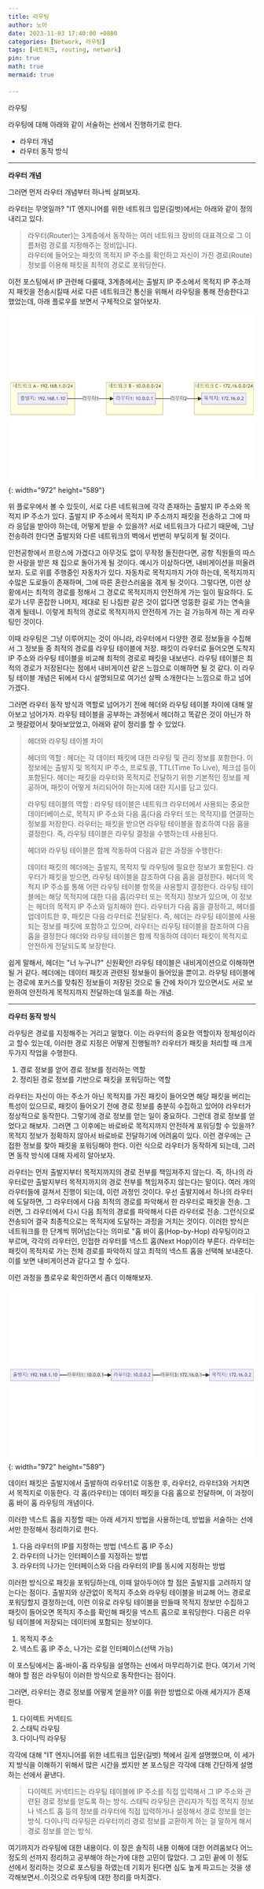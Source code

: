```yaml
---
title: 라우팅
author: 노아
date: 2023-11-03 17:40:00 +0800
categories: [Network, 라우팅]
tags: [네트워크, routing, network]
pin: true
math: true
mermaid: true

---
```

라우팅

라우팅에 대해 아래와 같이 서술하는 선에서 진행하기로 한다.

- 라우터 개념
- 라우터 동작 방식

---
**라우터 개념**

그러면 먼저 라우터 개념부터 하나씩 살펴보자.

라우터는 무엇일까? "IT 엔지니어를 위한 네트워크 입문(길벗)에서는 아래와 같이 정의 내리고 있다.

> 라우터(Router)는 3계층에서 동작하는 여러 네트워크 장비의 대표격으로 그 이름처럼 경로를 지정해주는 장비입니다.<br>
라우터에 들어오는 패킷의 목적지 IP 주소를 확인하고 자신이 가진 경로(Route) 정보를 이용해 패킷을 최적의 경로로 포워딩한다.

이전 포스팅에서 IP 관련해 다룰때, 3계층에서는 출발지 IP 주소에서 목적지 IP 주소까지 패킷을 전송시킬때 서로 다른 네트워크간 통신을 위해서 라우팅을 통해 전송한다고 했었는데, 아래 플로우를 보면서 구체적으로 알아보자.

![Desktop View](/assets/img/network/routing/routing_flow1.png){: width="972" height="589"}


위 플로우에서 볼 수 있듯이, 서로 다른 네트워크에 각각 존재하는 출발지 IP 주소와 목적지 IP 주소가 있다. 출발지 IP 주소에서 목적지 IP 주소까지 패킷을 전송하고 그에 따라 응답을 받아야 하는데, 어떻게 받을 수 있을까? 서로 네트워크가 다르기 때문에, 그냥 전송하려 한다면 출발지와 다른 네트워크의 벽에서 번번히 부딪히게 될 것이다. 

인천공항에서 프랑스에 가겠다고 아무것도 없이 무작정 돌진한다면, 공항 직원들의 따스한 사랑을 받은 채 집으로 돌아가게 될 것이다. 예시가 이상하다면, 내비게이션을 떠올려보자. 도로 위를 주행중인 자동차가 있다. 자동차로 목적지까지 가야 하는데, 목적지까지 수많은 도로들이 존재하며, 그에 따른 혼란스러움을 겪게 될 것이다. 그렇다면, 이런 상황에서는 최적의 경로를 정해서 그 경로로 목적지까지 안전하게 가는 일이 필요하다. 도로가 너무 혼잡한 나머지, 제대로 된 나침판 같은 것이 없다면 엉뚱한 길로 가는 연속을 겪게 될테니. 이렇게 최적의 경로로 목적지까지 안전하게 가는 걸 가능하게 하는 게 라우팅인 것이다.

이때 라우팅은 그냥 이루어지는 것이 아니라, 라우터에서 다양한 경로 정보들을 수집해서 그 정보들 중 최적의 경로를 라우팅 테이블에 저장. 패킷이 라우터로 들어오면 도착지 IP 주소와 라우팅 테이블을 비교해 최적의 경로로 패킷을 내보낸다. 라우팅 테이블은 최적의 경로가 저장된다는 점에서 내비게이션 같은 느낌으로 이해하면 될 것 같다. 이 라우팅 테이블 개념은 뒤에서 다시 설명되므로 여기선 살짝 소개한다는 느낌으로 하고 넘어가겠다.

그러면 라우터 동작 방식과 역할로 넘어가기 전에 헤더와 라우팅 테이블 차이에 대해 알아보고 넘어가자. 라우팅 테이블을 공부하는 과정에서 헤더하고 똑같은 것이 아닌가 하고 헷갈렸어서 찾아보았었고, 아래와 같이 정리를 할 수 있었다.

> 헤더와 라우팅 테이블 차이<br>
>
>헤더의 역할 : 헤더는 각 데이터 패킷에 대한 라우팅 및 관리 정보를 포함한다. 이 정보에는 출발지 및 목적지 IP 주소, 프로토콜, TTL(Time To Live), 체크섬 등이 포함된다. 헤더는 패킷을 라우터와 목적지로 전달하기 위한 기본적인 정보를 제공하며, 패킷이 어떻게 처리되어야 하는지에 대한 지시를 담고 있다.<br>
>
>라우팅 테이블의 역할 : 라우팅 테이블은 네트워크 라우터에서 사용되는 중요한 데이터베이스로, 목적지 IP 주소와 다음 홉(다음 라우터 또는 목적지)를 연결하는 정보를 저장한다. 라우터는 패킷을 받으면 라우팅 테이블을 참조하여 다음 홉을 결정한다. 즉, 라우팅 테이블은 라우팅 결정을 수행하는데 사용된다.<br>
>
> 헤더와 라우팅 테이블은 함께 작동하여 다음과 같은 과정을 수행한다:
>
> 데이터 패킷의 헤더에는 출발지, 목적지 및 라우팅에 필요한 정보가 포함된다.
> 라우터가 패킷을 받으면, 라우팅 테이블을 참조하여 다음 홉을 결정한다.
> 헤더의 목적지 IP 주소를 통해 어떤 라우팅 테이블 항목을 사용할지 결정한다.
> 라우팅 테이블에는 해당 목적지에 대한 다음 홉(라우터 또는 목적지) 정보가 있으며, 이 정보는 헤더의 목적지 IP 주소와 일치해야 한다.
> 라우터가 다음 홉을 결정하고, 헤더를 업데이트한 후, 패킷은 다음 라우터로 전달된다.
> 즉, 헤더는 라우팅 테이블에 사용되는 정보를 패킷에 포함하고 있으며, 라우터는 라우팅 테이블을 참조하여 다음 홉을 결정한다 헤더와 라우팅 테이블은 함께 작동하여 데이터 패킷이 목적지로 안전하게 전달되도록 보장한다.

쉽게 말해서, 헤더는 "너 누구니?" 신원확인! 라우팅 테이블은 내비게이션으로 이해하면 될 거 같다. 헤더에는 데이터 패킷과 관련된 정보들이 들어있을 뿐이고. 라우팅 테이블에는 경로에 포커스를 맞춰진 정보들이 저장된 것으로 둘 간에 차이가 있으면서도 서로 보완하여 안전하게 목적지까지 전달하는데 일조를 하는 개념.


---
**라우터 동작 방식**

라우팅은 경로를 지정해주는 거리고 말했다. 이는 라우터의 중요한 역할이자 정체성이라고 할수 있는데, 이러한 경로 지정은 어떻게 진행될까? 라우터가 패킷을 처리할 때 크게 두가지 작업을 수행한다.

1. 경로 정보를 얻어 경로 정보를 정리하는 역할
2. 정리된 경로 정보를 기반으로 패킷을 포워딩하는 역할

라우터는 자신이 아는 주소가 아닌 목적지를 가진 패킷이 들어오면 해당 패킷을 버리는 특성이 있으므로, 패킷이 들어오기 전에 경로 정보를 충분히 수집하고 있어야 라우터가 정상적으로 동작한다. 그렇기에 경로 정보를 얻는 일이 중요하다. 그런데 경로 정보를 얻었다고 해보자. 그러면 그 이후에는 바로바로 목적지까지 안전하게 포워딩할 수 있을까? 목적지 정보가 정확하지 않아서 바로바로 전달하기에 어려움이 있다. 이런 경우에는 근접한 정보를 찾아 패킷을 포워딩해야 한다. 이런 식으로 라우터가 동작하게 되는데, 그러면 동작 방식에 대해 자세히 알아보자.

라우터는 먼저 출발지부터 목적지까지의 경로 전부를 책임져주지 않는다. 즉, 하나의 라우터로만 출발지부터 목적지까지의 경로 전부를 책임져주지 않는다는 말이다. 여러 개의 라우터들에 걸쳐서 진행이 되는데, 이런 과정인 것이다. 우선 출발지에서 하나의 라우터에 도달하면, 그 라우터에서 다음 최적의 경로를 파악해서 한 라우터로 패킷을 전송. 그러면, 그 라우터에서 다시 다음 최적의 경로를 파악해서 다른 라우터로 전송. 그런식으로 전송되어 결국 최종적으로는 목적지에 도달하는 과정을 거치는 것이다. 이러한 방식은 네트워크를 한 단계씩 뛰어넘는다는 의미로 "홉 바이 홉(Hop-by-Hop) 라우팅이라고 부르며, 각각의 라우터인, 인접한 라우터를 넥스트 홉(Next Hop)이라 부른다. 라우터는 패킷이 목적지로 가는 전체 경로를 파악하지 않고 최적의 넥스트 홉을 선택해 보내준다. 이를 보면 내비게이션과 같다고 할 수 있다. 

이런 과정을 플로우로 확인하면서 좀더 이해해보자.

![Desktop View](/assets/img/network/routing/routing_flow2.png){: width="972" height="589"}

데이터 패킷은 출발지에서 출발하여 라우터1로 이동한 후, 라우터2, 라우터3와 거치면서 목적지로 이동한다. 각 홉(라우터)는 데이터 패킷을 다음 홉으로 전달하며, 이 과정이 홉 바이 홉 라우팅의 개념이다.

이러한 넥스트 홉을 지정할 때는 아래 세가지 방법을 사용하는데, 방법을 서술하는 선에서만 한정해서 정리하기로 한다.

1. 다음 라우터의 IP를 지정하는 방법 (넥스트 홉 IP 주소)
2. 라우터의 나가는 인터페이스를 지정하는 방법
3. 라우터의 나가는 인터페이스와 다음 라우터의 IP를 동시에 지정하는 방법

이러한 방식으로 패킷을 포워딩하는데, 이때 알아두어야 할 점은 출발지를 고려하지 않는다는 점이다. 출발지와 상관없이 목적지 주소와 라우팅 테이블을 비교해 어느 경로로 포워딩할지 결정하는데, 이런 이유로 라우팅 테이블을 만들때 목적지 정보만 수집하고 패킷이 들어오면 목적지 주소를 확인해 패킷을 넥스트 홉으로 포워딩한다. 다음은 라우팅 테이블에 저장되는 데이터에 포함되는 정보이다.

1. 목적지 주소
2. 넥스트 홉 IP 주소, 나가는 로컬 인터페이스(선택 가능)

이 포스팅에서는 홉-바이-홉 라우팅을 설명하는 선에서 마무리하기로 한다. 여기서 기억해야 할 점은 라우팅이 이러한 방식으로 동작한다는 점이다.

그러면, 라우터는 경로 정보를 어떻게 얻을까? 이를 위한 방법으로 아래 세가지가 존재한다.

1. 다이렉트 커넥티드
2. 스태틱 라우팅
3. 다이나믹 라우팅

각각에 대해 "IT 엔지니어를 위한 네트워크 입문(길벗) 책에서 길게 설명했으며, 이 세가지 방식을 이해하기 위해서 많은 시간을 썼지만 본 포스팅은 각각에 대해 간단하게 설명하는 선에서 끝낸다.

> 다이렉트 커넥티드는 라우팅 테이블에 IP 주소를 직접 입력해서 그 IP 주소와 관련된 경로 정보를 얻도록 하는 방식.
> 스태틱 라우팅은 관리자가 직접 목적지 정보나 넥스트 홉 등의 정보를 라우터에 직접 입력하거나 설정해서 경로 정보를 얻는 방식.
> 다이나믹 라우팅은 라우터끼리 경로 정보를 교환하게 하는 걸 말하게 해서 경로 정보를 얻는 방식.

여기까지가 라우팅에 대한 내용이다. 이 장은 솔직히 내용 이해에 대한 어려움보다 어느 정도의 선까지 정리하고 공부해야 하는가에 대한 고민이 많았다. 그 고민 끝에 이 정도 선에서 정리하는 것으로 포스팅을 하였는데 기회가 된다면 심도 높게 파고드는 것을 생각해보면서..이것으로 라우팅에 대한 정리를 마치겠다.